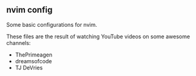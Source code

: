 ## nvim config

Some basic configurations for nvim.

These files are the result of watching YouTube videos on some awesome channels:
- ThePrimeagen
- dreamsofcode
- TJ DeVries
